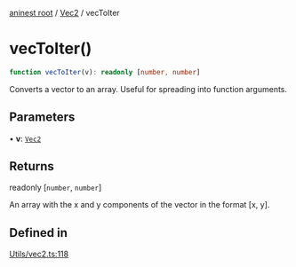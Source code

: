 [aninest root](../../index.md) / [Vec2](../index.md) / vecToIter

# vecToIter()

```ts
function vecToIter(v): readonly [number, number]
```

Converts a vector to an array.
Useful for spreading into function arguments.

## Parameters

• **v**: [`Vec2`](../type-aliases/Vec2.md)

## Returns

readonly [`number`, `number`]

An array with the x and y components of the vector in the format [x, y].

## Defined in

[Utils/vec2.ts:118](https://github.com/zphrs/aninest/blob/8c5d5cec878cb0688cbcb852e4de66105e356f88/core/src/Utils/vec2.ts#L118)
